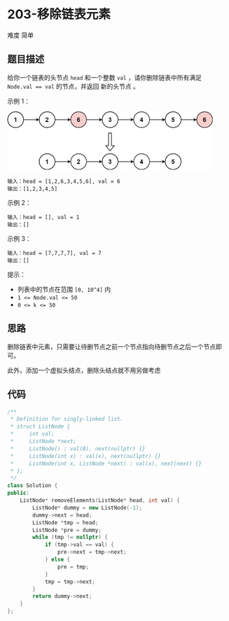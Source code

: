 # 203-移除链表元素

难度 简单



## 题目描述

给你一个链表的头节点 `head` 和一个整数 `val` ，请你删除链表中所有满足 `Node.val == val` 的节点，并返回 新的头节点 。

示例 1：

<img src="images/removelinked-list.jpg" style="zoom:60%;" />

```
输入：head = [1,2,6,3,4,5,6], val = 6
输出：[1,2,3,4,5]
```
示例 2：
```
输入：head = [], val = 1
输出：[]
```
示例 3：
```
输入：head = [7,7,7,7], val = 7
输出：[]
```

提示：

- 列表中的节点在范围 `[0, 10^4]` 内
- `1 <= Node.val <= 50`
- `0 <= k <= 50`



## 思路

删除链表中元素，只需要让待删节点之前一个节点指向待删节点之后一个节点即可。

此外，添加一个虚拟头结点，删除头结点就不用另做考虑



## 代码

```c++
/**
 * Definition for singly-linked list.
 * struct ListNode {
 *     int val;
 *     ListNode *next;
 *     ListNode() : val(0), next(nullptr) {}
 *     ListNode(int x) : val(x), next(nullptr) {}
 *     ListNode(int x, ListNode *next) : val(x), next(next) {}
 * };
 */
class Solution {
public:
    ListNode* removeElements(ListNode* head, int val) {
        ListNode* dummy = new ListNode(-1);
        dummy->next = head;
        ListNode *tmp = head;
        ListNode *pre = dummy;
        while (tmp != nullptr) {
            if (tmp->val == val) {
                pre->next = tmp->next;
            } else {
                pre = tmp;
            }
            tmp = tmp->next;
        }
        return dummy->next;
    }
};
```


